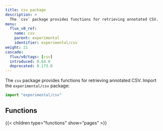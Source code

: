 ```yaml
---
title: csv package
description: >
  The `csv` package provides functions for retrieving annotated CSV.
menu:
  flux_v0_ref:
    name: csv 
    parent: experimental
    identifier: experimental/csv
weight: 21
cascade:
  flux/v0/tags: [csv]
  introduced: 0.64.0
  deprecated: 0.173.0
---
```


<!------------------------------------------------------------------------------

IMPORTANT: This page was generated from comments in the Flux source code. Any
edits made directly to this page will be overwritten the next time the
documentation is generated. 

To make updates to this documentation, update the comments above the package
declaration in the Flux source code:

https://github.com/influxdata/flux/blob/master/stdlib/experimental/csv/csv.flux

Contributing to Flux: https://github.com/influxdata/flux#contributing
Fluxdoc syntax: https://github.com/influxdata/flux/blob/master/docs/fluxdoc.md

------------------------------------------------------------------------------->

The `csv` package provides functions for retrieving annotated CSV.
Import the `experimental/csv` package:

```js
import "experimental/csv"
```




## Functions

{{< children type="functions" show="pages" >}}
